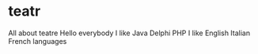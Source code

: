 # teatr
All about teatre
Hello everybody
I like Java Delphi PHP 
I like English Italian French languages
